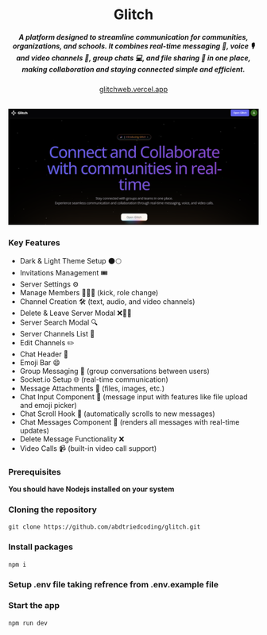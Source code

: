 <div align="center">
    <h1 align="center">Glitch</h1>
    <h5>A platform designed to streamline communication for communities, organizations, and schools. It combines real-time messaging 💬, voice 🎙️ and video channels 🎥, group chats 💻, and file sharing 📁 in one place, making collaboration and staying connected simple and efficient.</h5>
</div>

<div align="center">
  <a href="https://glitchweb.vercel.app">glitchweb.vercel.app</a>
</div>
<br/>

![Thumbnail](/public/thumbnail-dark.png)

### Key Features

- Dark & Light Theme Setup 🌑🌕
- Invitations Management 🎟️
- Server Settings ⚙️
- Manage Members 🧑‍🤝‍🧑 (kick, role change)
- Channel Creation 🛠️ (text, audio, and video channels)
- Delete & Leave Server Modal ❌🏃‍♂️
- Server Search Modal 🔍
- Server Channels List 📜
- Edit Channels ✏️
- Chat Header 📝
- Emoji Bar 😄
- Group Messaging 📩 (group conversations between users)
- Socket.io Setup 🌐 (real-time communication)
- Message Attachments 📎 (files, images, etc.)
- Chat Input Component 📝 (message input with features like file upload and emoji picker)
- Chat Scroll Hook 📜 (automatically scrolls to new messages)
- Chat Messages Component 💬 (renders all messages with real-time updates)
- Delete Message Functionality ❌
- Video Calls 📹 (built-in video call support)

### Prerequisites

**You should have Nodejs installed on your system**

### Cloning the repository

```shell
git clone https://github.com/abdtriedcoding/glitch.git
```

### Install packages

```shell
npm i
```

### Setup .env file taking refrence from .env.example file

### Start the app

```shell
npm run dev
```
